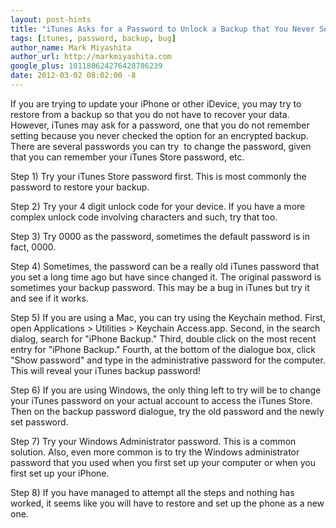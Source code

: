 ```yaml
---
layout: post-hints
title: "iTunes Asks for a Password to Unlock a Backup that You Never Set"
tags: [itunes, password, backup, bug]
author_name: Mark Miyashita
author_url: http://markmiyashita.com
google_plus: 101180624276428786239
date: 2012-03-02 08:02:00 -8
---
```


If you are trying to update your iPhone or other iDevice, you may try to restore from a backup so that you do not have to recover your data. However, iTunes may ask for a password, one that you do not remember setting because you never checked the option for an encrypted backup. There are several passwords you can try  to change the password, given that you can remember your iTunes Store password, etc.

Step 1) Try your iTunes Store password first. This is most commonly the password to restore your backup.

Step 2) Try your 4 digit unlock code for your device. If you have a more complex unlock code involving characters and such, try that too.

Step 3) Try 0000 as the password, sometimes the default password is in fact, 0000.

Step 4) Sometimes, the password can be a really old iTunes password that you set a long time ago but have since changed it. The original password is sometimes your backup password. This may be a bug in iTunes but try it and see if it works.

Step 5) If you are using a Mac, you can try using the Keychain method. First, open Applications > Utilities > Keychain Access.app. Second, in the search dialog, search for "iPhone Backup." Third, double click on the most recent entry for "iPhone Backup." Fourth, at the bottom of the dialogue box, click "Show password" and type in the administrative password for the computer. This will reveal your iTunes backup password!

Step 6) If you are using Windows, the only thing left to try will be to change your iTunes password on your actual account to access the iTunes Store. Then on the backup password dialogue, try the old password and the newly set password.

Step 7) Try your Windows Administrator password. This is a common solution. Also, even more common is to try the Windows administrator password that you used when you first set up your computer or when you first set up your iPhone.

Step 8) If you have managed to attempt all the steps and nothing has worked, it seems like you will have to restore and set up the phone as a new one.
